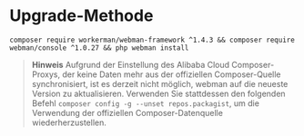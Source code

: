 # Upgrade-Methode

`composer require workerman/webman-framework ^1.4.3 && composer require webman/console ^1.0.27 && php webman install`

> **Hinweis**
> Aufgrund der Einstellung des Alibaba Cloud Composer-Proxys, der keine Daten mehr aus der offiziellen Composer-Quelle synchronisiert, ist es derzeit nicht möglich, webman auf die neueste Version zu aktualisieren. Verwenden Sie stattdessen den folgenden Befehl `composer config -g --unset repos.packagist`, um die Verwendung der offiziellen Composer-Datenquelle wiederherzustellen.
